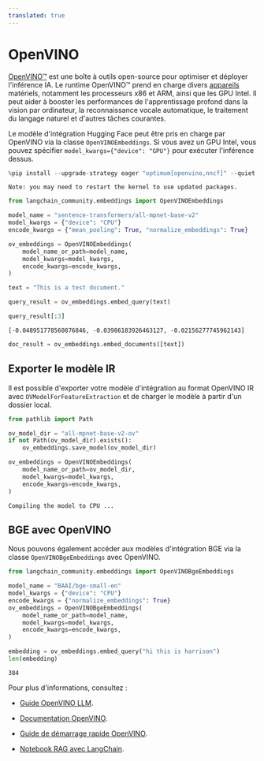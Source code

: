 ```yaml
---
translated: true
---
```


# OpenVINO

[OpenVINO™](https://github.com/openvinotoolkit/openvino) est une boîte à outils open-source pour optimiser et déployer l'inférence IA. Le runtime OpenVINO™ prend en charge divers [appareils](https://github.com/openvinotoolkit/openvino?tab=readme-ov-file#supported-hardware-matrix) matériels, notamment les processeurs x86 et ARM, ainsi que les GPU Intel. Il peut aider à booster les performances de l'apprentissage profond dans la vision par ordinateur, la reconnaissance vocale automatique, le traitement du langage naturel et d'autres tâches courantes.

Le modèle d'intégration Hugging Face peut être pris en charge par OpenVINO via la classe ``OpenVINOEmbeddings``. Si vous avez un GPU Intel, vous pouvez spécifier `model_kwargs={"device": "GPU"}` pour exécuter l'inférence dessus.

```python
%pip install --upgrade-strategy eager "optimum[openvino,nncf]" --quiet
```

```output
Note: you may need to restart the kernel to use updated packages.
```

```python
from langchain_community.embeddings import OpenVINOEmbeddings
```

```python
model_name = "sentence-transformers/all-mpnet-base-v2"
model_kwargs = {"device": "CPU"}
encode_kwargs = {"mean_pooling": True, "normalize_embeddings": True}

ov_embeddings = OpenVINOEmbeddings(
    model_name_or_path=model_name,
    model_kwargs=model_kwargs,
    encode_kwargs=encode_kwargs,
)
```

```python
text = "This is a test document."
```

```python
query_result = ov_embeddings.embed_query(text)
```

```python
query_result[:3]
```

```output
[-0.048951778560876846, -0.03986183926463127, -0.02156277745962143]
```

```python
doc_result = ov_embeddings.embed_documents([text])
```

## Exporter le modèle IR

Il est possible d'exporter votre modèle d'intégration au format OpenVINO IR avec ``OVModelForFeatureExtraction`` et de charger le modèle à partir d'un dossier local.

```python
from pathlib import Path

ov_model_dir = "all-mpnet-base-v2-ov"
if not Path(ov_model_dir).exists():
    ov_embeddings.save_model(ov_model_dir)
```

```python
ov_embeddings = OpenVINOEmbeddings(
    model_name_or_path=ov_model_dir,
    model_kwargs=model_kwargs,
    encode_kwargs=encode_kwargs,
)
```

```output
Compiling the model to CPU ...
```

## BGE avec OpenVINO

Nous pouvons également accéder aux modèles d'intégration BGE via la classe ``OpenVINOBgeEmbeddings`` avec OpenVINO.

```python
from langchain_community.embeddings import OpenVINOBgeEmbeddings

model_name = "BAAI/bge-small-en"
model_kwargs = {"device": "CPU"}
encode_kwargs = {"normalize_embeddings": True}
ov_embeddings = OpenVINOBgeEmbeddings(
    model_name_or_path=model_name,
    model_kwargs=model_kwargs,
    encode_kwargs=encode_kwargs,
)
```

```python
embedding = ov_embeddings.embed_query("hi this is harrison")
len(embedding)
```

```output
384
```

Pour plus d'informations, consultez :

* [Guide OpenVINO LLM](https://docs.openvino.ai/2024/learn-openvino/llm_inference_guide.html).

* [Documentation OpenVINO](https://docs.openvino.ai/2024/home.html).

* [Guide de démarrage rapide OpenVINO](https://www.intel.com/content/www/us/en/content-details/819067/openvino-get-started-guide.html).

* [Notebook RAG avec LangChain](https://github.com/openvinotoolkit/openvino_notebooks/tree/latest/notebooks/llm-rag-langchain).
